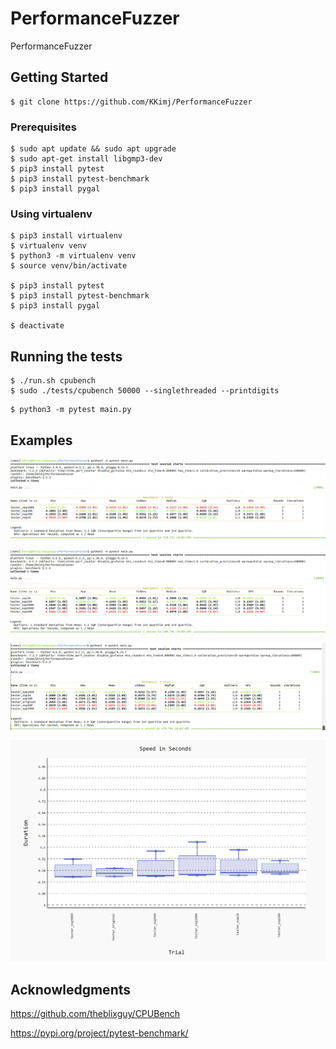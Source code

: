 # PerformanceFuzzer
PerformanceFuzzer

## Getting Started
```
$ git clone https://github.com/KKimj/PerformanceFuzzer
```

### Prerequisites
```
$ sudo apt update && sudo apt upgrade
$ sudo apt-get install libgmp3-dev
$ pip3 install pytest
$ pip3 install pytest-benchmark
$ pip3 install pygal
```

### Using virtualenv
```
$ pip3 install virtualenv
$ virtualenv venv
$ python3 -m virtualenv venv
$ source venv/bin/activate

$ pip3 install pytest
$ pip3 install pytest-benchmark
$ pip3 install pygal

$ deactivate
```

## Running the tests
```
$ ./run.sh cpubench
$ sudo ./tests/cpubench 50000 --singlethreaded --printdigits
```

```
$ python3 -m pytest main.py
```

## Examples

![Alt text](screenshots/screenshot1.PNG?raw=true "Title")

![Alt text](screenshots/screenshot2.PNG?raw=true "Title")

![Alt text](screenshots/screenshot3.PNG?raw=true "Title")

![Alt text](screenshots/screenshot4.PNG?raw=true "Title")


## Acknowledgments
https://github.com/theblixguy/CPUBench

https://pypi.org/project/pytest-benchmark/

